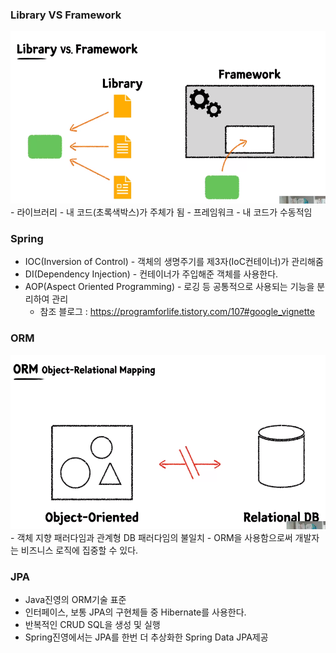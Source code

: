 ### Library VS Framework
<img src="../image/Library-Framework.png" >
- 라이브러리 - 내 코드(초록색박스)가 주체가 됨
- 프레임워크 - 내 코드가 수동적임

### Spring

- IOC(Inversion of Control) - 객체의 생명주기를 제3자(IoC컨테이너)가 관리해줌
- DI(Dependency Injection) - 컨테이너가 주입해준 객체를 사용한다.
- AOP(Aspect Oriented Programming) - 로깅 등 공통적으로 사용되는 기능을 분리하여 관리
    - 참조 블로그 : https://programforlife.tistory.com/107#google_vignette

### ORM
<img src="../image/orm.png" >
- 객체 지향 패러다임과 관계형 DB 패러다임의 불일치
- ORM을 사용함으로써 개발자는 비즈니스 로직에 집중할 수 있다.

### JPA
- Java진영의 ORM기술 표준
- 인터페이스, 보통 JPA의 구현체들 중 Hibernate를 사용한다.
- 반복적인 CRUD SQL을 생성 및 실행
- Spring진영에서는 JPA를 한번 더 추상화한 Spring Data JPA제공
